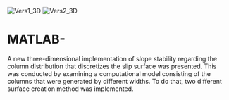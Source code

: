 ![Vers1_3D](https://user-images.githubusercontent.com/89296448/132131960-d7076e76-cda5-4314-8152-bde897f543b9.jpg)
![Vers2_3D](https://user-images.githubusercontent.com/89296448/132131961-8b47270f-0aae-4c7b-90f1-8bba49c10089.jpg)


# MATLAB-
A new three-dimensional implementation of slope stability regarding the column distribution that discretizes the slip surface was presented. This was conducted by examining a computational model consisting of the columns that were generated by different widths. To do that, two different surface creation method was implemented.
